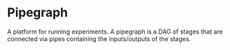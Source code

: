 # Pipegraph

A platform for running experiments. A pipegraph is a DAG of stages that are connected via pipes containing the inputs/outputs of the stages.
